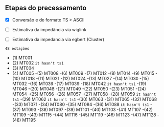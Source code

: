 ## Etapas do precessamento

- [x] Conversão e do formato TS > ASCII
 
- [ ] Estimativa da impedância via wiglink
 
- [ ] Estimativa da impedancia via egbert (Cluster)

`48 estações`


- (1)  MT001
- (2)  MT002 `it hasn't ts1` 
- (3)  MT004
- (4)  MT005
-(5)  MT008
-(6)  MT009
-(7)  MT012
-(8)  MT014
-(9)  MT015
-(10) MT018
-(11) MT021
-(12) MT024
-(13) MT027
-(14) MT030
-(15) MT032
-(16) MT036
-(17) MT039
-(18) MT042 `it hasn't ts1` 
-(19) MT046
-(20) MT048
-(21) MT049 
-(22) MT050
-(23) MT051
-(24) MT054
-(25) MT056
-(26) MT057
-(27) MT058
-(28) MT059 `it hasn't ts1`
-(29) MT062 `it hasn't ts1` 
-(30) MT063
-(31) MT065
-(32) MT068
-(33) MT071 
-(34) MT080
-(35) MT084
-(36) MT088 `it hasn't ts1`
-(37) MT093
-(38) MT097
-(39) MT101
-(40) MT103
-(41) MT107
-(42) MT109
-(43) MT115
-(44) MT116
-(45) MT119
-(46) MT123
-(47) MT128
-(48) MT195
